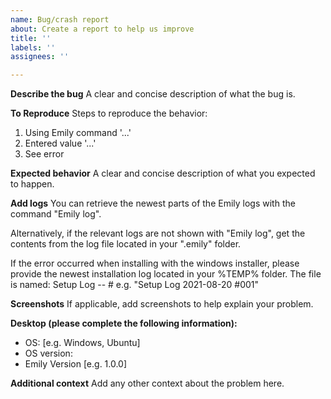 ```yaml
---
name: Bug/crash report
about: Create a report to help us improve
title: ''
labels: ''
assignees: ''

---
```


**Describe the bug**
A clear and concise description of what the bug is.

**To Reproduce**
Steps to reproduce the behavior:
1. Using Emily command '...'
2. Entered value '...'
3. See error

**Expected behavior**
A clear and concise description of what you expected to happen.

**Add logs**
You can retrieve the newest parts of the Emily logs with the command "Emily log".

Alternatively, if the relevant logs are not shown with "Emily log", get the contents from the log file located in your ".emily" folder.

If the error occurred when installing with the windows installer, please provide the newest installation log located in your %TEMP% folder. The file is named: Setup Log <year>-<month>-<day> #<number> e.g. "Setup Log 2021-08-20 #001"

**Screenshots**
If applicable, add screenshots to help explain your problem.

**Desktop (please complete the following information):**
 - OS: [e.g. Windows, Ubuntu]
 - OS version:
 - Emily Version [e.g. 1.0.0]

**Additional context**
Add any other context about the problem here.
